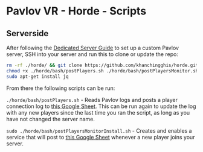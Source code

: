 # Pavlov VR - Horde - Scripts

## Serverside

After following the [Dedicated Server Guide](http://wiki.pavlov-vr.com/index.php?title=Dedicated_server) to set up a custom Pavlov server, SSH into your server and run this to clone or update the repo:

```bash
rm -rf ./horde/ && git clone https://github.com/khanchingghis/horde.git
chmod +x ./horde/bash/postPlayers.sh ./horde/bash/postPlayersMonitor.sh ./horde/bash/postPlayersMonitorInstall.sh
sudo apt-get install jq
```

From there the following scripts can be run:

`./horde/bash/postPlayers.sh` - Reads Pavlov logs and posts a player connection log to [this Google Sheet](https://docs.google.com/spreadsheets/d/1XTOp2iFGMDvrDBgMfDc4HO88EDUMAzAEvSc45xNKTCc/). This can be run again to update the log with any new players since the last time you ran the script, as long as you have not changed the server name.

`sudo ./horde/bash/postPlayersMonitorInstall.sh` - Creates and enables a service that will post to [this Google Sheet](https://docs.google.com/spreadsheets/d/1XTOp2iFGMDvrDBgMfDc4HO88EDUMAzAEvSc45xNKTCc/) whenever a new player joins your server.

